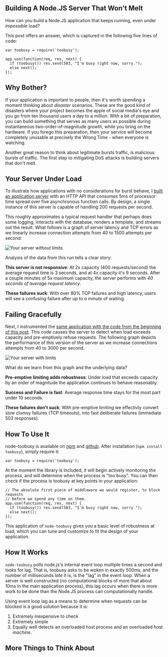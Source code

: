 ## Building A Node.JS Server That Won't Melt

How can you build a Node.JS application that keeps running, even under *impossible* load?

This post offers an answer, which is captured in the following five lines of code:

    var toobusy = require('toobusy');

    app.use(function(req, res, next) {
      if (toobusy()) res.send(503, "I'm busy right now, sorry.");
      else next();
    });

## Why Bother?

If your application is important to people, then it's worth spending a moment thinking about *disaster* scenarios.
These are the good kind of disasters where your project becomes the apple of social media's eye and you go from ten thousand users a day to a million.
With a bit of preparation, you can build something that serves as many users as possible during instantaneous two-order-of-magnitude growth, while you bring on the hardware.
If you forego this preparation, then your service will become completely unusable at precisely the Wrong Time - when everyone is watching.

Another great reason to think about legitimate bursts traffic, is malicious bursts of traffic.
The first step to mitigating DoS attacks is building servers that don't melt.

## Your Server Under Load

To illustrate how applications with no considerations for burst behave, I [built an application server][] with an HTTP API that consumes 5ms of processor time spread over five asynchronous function calls.
By design, a single instance of this server is capable of handling 200 requests per second.

  [built an application server]: https://gist.github.com/4532177

This roughly approximates a typical request handler that perhaps does some logging, interacts with the database, renders a template, and streams out the result.
What follows is a graph of server latency and TCP errors as we linearly increase connection attempts from 40 to 1500 attempts per second:

![Your server without limits](../../raw/master/building_a_server_that_wont_melt/without.png)

Analysis of the data from this run tells a clear story:

**This server is not responsive**:  At 2x capacity (400 requests/second) the average request time is 3 seconds, and at 4x capacity it's 9 seconds.  After a couple minutes of 5x maximum capacity, the server performs with *40 seconds of average request latency*.

**These failures suck**:  With over 80% TCP failures and high latency, users will see a confusing failure after *up to a minute* of waiting.

## Failing Gracefully

Next, I instrumented the [same application with the code from the beginning of this post][].
This code causes the server to detect when load exceeds capacity and pre-emptively refuse requests.
The following graph depicts the performance of this version of the server as we increase connections attempts from 40 to 3000 per second.

  [same application with the code from the beginning of this post]: https://gist.github.com/4532198#file-application_server_with_toobusy-js-L26-L29

![Your server with limits](../../raw/master/building_a_server_that_wont_melt/with.png)

What do we learn from this graph and the underlying data?

**Pre-emptive limiting adds robustness**: Under load that exceeds capacity by an order of magnitude the application continues to behave reasonably.

**Success and Failure is fast**: Average response time stays for the most part under 10 seconds.

**These failures don't suck**:  With pre-emptive limiting we effectivly convert slow clumsy failures (TCP timeouts), into fast deliberate failures (immediate 503 responses).

## How To Use It

node-toobusy is available on [npm][] and [github][].  After installation (`npm install toobusy`), simply require it:

  [github]: https://github.com/lloyd/node-toobusy
  [npm]: https://npmjs.org/package/toobusy

    var toobusy = require('toobusy');

At the moment the library is included, it will begin actively monitoring the process, and will determine when the process is "too busy".
You can then check if the process is toobusy at key points in your application:

    // The absolute first piece of middleware we would register, to block requests
    // before we spend any time on them.
    app.use(function(req, res, next) {
      if (toobusy()) res.send(503, "I'm busy right now, sorry.");
      else next();
    });

This application of `node-toobusy` gives you a basic level of robustness at load, which you can tune and customize to fit the design of your application.

## How It Works

`node-toobusy` polls node.js's internal event loop multiple times a second and looks for lag.
That is, toobusy asks to be woken in exactly 500ms, and the number of milliseconds *late* it is, is the "lag" in the event loop.
When a server is well constructed (no computational blocks of more that about 10ms in the main application process), this lag occurs when there is more work to be done than the Node.JS process can computationally handle.

Using event loop lag as a means to determine when requests can be blocked is a good solution because it is:

  1. Extremely inexpensive to check
  2. Extremely simple
  3. Equally well detects an overloaded host process and an overloaded host *machine*.


## More Things to Think About



